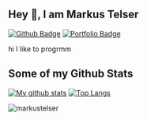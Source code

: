 ## Hey 👋, I am Markus Telser
[![Github Badge](https://img.shields.io/badge/-markustelser-grey?style=flat&logo=github&logoColor=white&link=https://github.com/markustelser/)](https://www.github.com/markustelser/) [![Portfolio Badge](https://img.shields.io/badge/portfolio-web-blue?style=flat&link=markustelser@github.io/)](markustelser@github.io/) <p align='left'>hi I like to progrmm</p>
## Some of my Github Stats
[![My github stats](https://github-readme-stats.vercel.app/api?username=markustelser&show_icons=true&theme=radical)](https://github-readme-stats.vercel.app/api?username=markustelser&show_icons=true&theme=radical)
[![Top Langs](https://github-readme-stats.vercel.app/api/top-langs/?username=markustelser)](https://github.com/markustelser/github-readme-stats)
<p align=left> <img src=https://komarev.com/ghpvc/?username=markustelser alt=markustelser /> </p>
